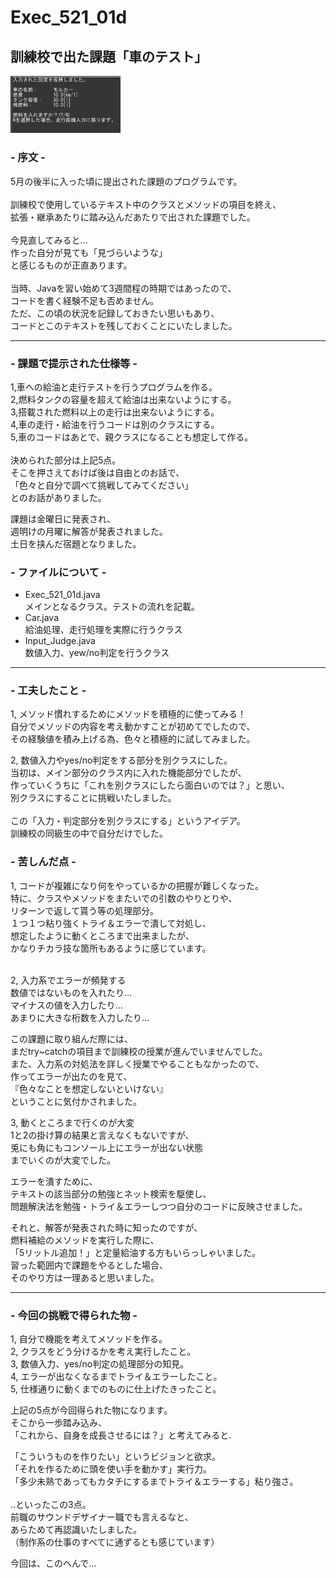 # Exec_521_01d  
## 訓練校で出た課題「車のテスト」  
<img src="https://github.com/kimihiro-abe/Car_Test/blob/main/pic_Exec_521_01d.png" width="35%">
<br>

### - 序文 -

5月の後半に入った頃に提出された課題のプログラムです。  
<br> 
訓練校で使用しているテキスト中のクラスとメソッドの項目を終え、  
拡張・継承あたりに踏み込んだあたりで出された課題でした。  
<br>
今見直してみると...  
作った自分が見ても「見づらいような」  
と感じるものが正直あります。  
<br>
当時、Javaを習い始めて3週間程の時期ではあったので、  
コードを書く経験不足も否めません。  
ただ、この頃の状況を記録しておきたい思いもあり、  
コードとこのテキストを残しておくことにいたしました。  
<hr>

### - 課題で提示された仕様等 -

1,車への給油と走行テストを行うプログラムを作る。  
2,燃料タンクの容量を超えて給油は出来ないようにする。  
3,搭載された燃料以上の走行は出来ないようにする。  
4,車の走行・給油を行うコードは別のクラスにする。  
5,車のコードはあとで、親クラスになることも想定して作る。  
<br>
決められた部分は上記5点。  
そこを押さえておけば後は自由とのお話で、  
「色々と自分で調べて挑戦してみてください」  
とのお話がありました。  

課題は金曜日に発表され、  
週明けの月曜に解答が発表されました。  
土日を挟んだ宿題となりました。
<br>

### - ファイルについて -

- Exec_521_01d.java  
    メインとなるクラス。テストの流れを記載。  
- Car.java  
    給油処理、走行処理を実際に行うクラス  
- Input_Judge.java  
    数値入力、yew/no判定を行うクラス  

<hr>

### - 工夫したこと -

1, メソッド慣れするためにメソッドを積極的に使ってみる！  
自分でメソッドの内容を考え動かすことが初めてでしたので、  
その経験値を積み上げる為、色々と積極的に試してみました。

2, 数値入力やyes/no判定をする部分を別クラスにした。  
当初は、メイン部分のクラス内に入れた機能部分でしたが、  
作っていくうちに「これを別クラスにしたら面白いのでは？」と思い、  
別クラスにすることに挑戦いたしました。  
<br>
この「入力・判定部分を別クラスにする」というアイデア。  
訓練校の同級生の中で自分だけでした。
<br>

### - 苦しんだ点 -
1, コードが複雑になり何をやっているかの把握が難しくなった。  
特に、クラスやメソッドをまたいでの引数のやりとりや、  
リターンで返して貰う等の処理部分。  
１つ１つ粘り強くトライ＆エラーで潰して対処し、  
想定したように動くところまで出来ましたが、  
かなりチカラ技な箇所もあるように感じています。  
<br>

2, 入力系でエラーが頻発する  
数値ではないものを入れたり...    
マイナスの値を入力したり...  
あまりに大きな桁数を入力したり...  

この課題に取り組んだ際には、  
まだtry~catchの項目まで訓練校の授業が進んでいませんでした。  
また、入力系の対処法を詳しく授業でやることもなかったので、    
作ってエラーが出たのを見て、  
『色々なことを想定しないといけない』  
ということに気付かされました。  

3, 動くところまで行くのが大変  
1と2の掛け算の結果と言えなくもないですが、  
兎にも角にもコンソール上にエラーが出ない状態  
までいくのが大変でした。  

エラーを潰すために、  
テキストの該当部分の勉強とネット検索を駆使し、  
問題解決法を勉強・トライ＆エラーしつつ自分のコードに反映させました。  
  
それと、解答が発表された時に知ったのですが、  
燃料補給のメソッドを実行した際に、  
「5リットル追加！」と定量給油する方もいらっしゃいました。  
習った範囲内で課題をやるとした場合、  
そのやり方は一理あると思いました。
<br>

<hr>

### - 今回の挑戦で得られた物 -

1, 自分で機能を考えてメソッドを作る。  
2, クラスをどう分けるかを考え実行したこと。  
3, 数値入力、yes/no判定の処理部分の知見。  
4, エラーが出なくなるまでトライ＆エラーしたこと。  
5, 仕様通りに動くまでのものに仕上げたきったこと。  

上記の5点が今回得られた物になります。  
そこから一歩踏み込み、  
「これから、自身を成長させるには？」と考えてみると.  

「こういうものを作りたい」というビジョンと欲求。  
「それを作るために頭を使い手を動かす」実行力。  
「多少未熟であってもカタチにするまでトライ＆エラーする」粘り強さ。  
<br>
..といったこの3点。  
前職のサウンドデザイナー職でも言えるなと、  
あらためて再認識いたしました。  
（制作系の仕事のすべてに通ずるとも感じています）　　

今回は、このへんで...




